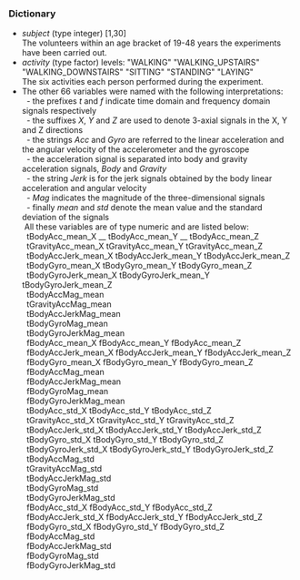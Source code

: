 ### Dictionary
* _subject_ (type integer) [1,30] <br />
The volunteers within an age bracket of 19-48 years the experiments have been carried out.
* _activity_ (type factor) levels: "WALKING" "WALKING_UPSTAIRS" "WALKING_DOWNSTAIRS" "SITTING" "STANDING" "LAYING" <br />
The six activities each person performed during the experiment.
* The other 66 variables were named with the following interpretations: <br />
&nbsp;&nbsp;- the prefixes _t_ and _f_ indicate time domain and frequency domain signals respectively <br />
&nbsp;&nbsp;- the suffixes _X_, _Y_ and _Z_ are used to denote 3-axial signals in the X, Y and Z directions <br />
&nbsp;&nbsp;- the strings _Acc_ and _Gyro_ are referred to the linear acceleration and the angular velocity of the accelerometer and the gyroscope <br />
&nbsp;&nbsp;- the acceleration signal is separated into body and gravity acceleration signals, _Body_ and _Gravity_ <br />
&nbsp;&nbsp;- the string _Jerk_ is for the jerk signals obtained by the body linear acceleration and angular velocity <br />
&nbsp;&nbsp;- _Mag_ indicates the magnitude of the three-dimensional signals <br />
&nbsp;&nbsp;- finally _mean_ and _std_ denote the mean value and the standard deviation of the signals <br />
&nbsp;All these variables are of type numeric and are listed below: <br />
&nbsp;&nbsp;tBodyAcc_mean_X __  tBodyAcc_mean_Y __  tBodyAcc_mean_Z <br />
&nbsp;&nbsp;tGravityAcc_mean_X   tGravityAcc_mean_Y   tGravityAcc_mean_Z <br />
&nbsp;&nbsp;tBodyAccJerk_mean_X   tBodyAccJerk_mean_Y   tBodyAccJerk_mean_Z <br />
&nbsp;&nbsp;tBodyGyro_mean_X   tBodyGyro_mean_Y   tBodyGyro_mean_Z <br />
&nbsp;&nbsp;tBodyGyroJerk_mean_X   tBodyGyroJerk_mean_Y   tBodyGyroJerk_mean_Z <br />
&nbsp;&nbsp;tBodyAccMag_mean <br />
&nbsp;&nbsp;tGravityAccMag_mean <br />
&nbsp;&nbsp;tBodyAccJerkMag_mean <br />
&nbsp;&nbsp;tBodyGyroMag_mean <br />
&nbsp;&nbsp;tBodyGyroJerkMag_mean <br />
&nbsp;&nbsp;fBodyAcc_mean_X   fBodyAcc_mean_Y   fBodyAcc_mean_Z <br />
&nbsp;&nbsp;fBodyAccJerk_mean_X   fBodyAccJerk_mean_Y   fBodyAccJerk_mean_Z <br />
&nbsp;&nbsp;fBodyGyro_mean_X   fBodyGyro_mean_Y   fBodyGyro_mean_Z <br />
&nbsp;&nbsp;fBodyAccMag_mean <br />
&nbsp;&nbsp;fBodyAccJerkMag_mean <br />
&nbsp;&nbsp;fBodyGyroMag_mean <br />
&nbsp;&nbsp;fBodyGyroJerkMag_mean <br />
&nbsp;&nbsp;tBodyAcc_std_X   tBodyAcc_std_Y   tBodyAcc_std_Z <br />
&nbsp;&nbsp;tGravityAcc_std_X   tGravityAcc_std_Y   tGravityAcc_std_Z <br />
&nbsp;&nbsp;tBodyAccJerk_std_X   tBodyAccJerk_std_Y   tBodyAccJerk_std_Z <br />
&nbsp;&nbsp;tBodyGyro_std_X   tBodyGyro_std_Y   tBodyGyro_std_Z <br />
&nbsp;&nbsp;tBodyGyroJerk_std_X   tBodyGyroJerk_std_Y   tBodyGyroJerk_std_Z <br />
&nbsp;&nbsp;tBodyAccMag_std <br />
&nbsp;&nbsp;tGravityAccMag_std <br />
&nbsp;&nbsp;tBodyAccJerkMag_std <br />
&nbsp;&nbsp;tBodyGyroMag_std <br />
&nbsp;&nbsp;tBodyGyroJerkMag_std <br />
&nbsp;&nbsp;fBodyAcc_std_X   fBodyAcc_std_Y   fBodyAcc_std_Z <br />
&nbsp;&nbsp;fBodyAccJerk_std_X   fBodyAccJerk_std_Y   fBodyAccJerk_std_Z <br />
&nbsp;&nbsp;fBodyGyro_std_X   fBodyGyro_std_Y   fBodyGyro_std_Z <br />
&nbsp;&nbsp;fBodyAccMag_std <br />
&nbsp;&nbsp;fBodyAccJerkMag_std <br />
&nbsp;&nbsp;fBodyGyroMag_std <br />
&nbsp;&nbsp;fBodyGyroJerkMag_std <br />
